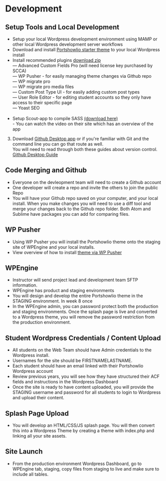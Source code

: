 # Development


## Setup Tools and Local Development
* Setup your local Wordpress development environment using MAMP or other local Wordpress development server workflows
* Download and install [Portshowlio starter theme]('https://github.com/seviglius/portshowlio-starter' ':target=_blank') to your local Wordpress install
* Install recommended plugins [download zip]('https://cl.ly/3d2K12351W1I' ':target-_blank')<br>
    — Advanced Custom Fields Pro (will need license key purchased by SCCA)<br>
    — WP Pusher - for easily managing theme changes via Github repo<br>
    — WP migrate pro<br>
    — WP migrate pro media files<br>
    — Custom Post Type UI - for easily adding custom post types<br> 
    — User Role Editor - for editing student accounts so they only have access to their specific page<br>
    — Yoast SEO<br><br>
* Setup Scout-app to compile SASS [(download here)]('http://scout-app.io/'' ':target=_blank')<br>- You can watch the video on their site which has an overview of the app<br>
3. Download [Github Desktop app]('https://desktop.github.com/'' ':target=_blank') or if you're familiar with Git and the command line you can go that route as well.<br>
   You will need to read through both these guides about version control. [Github Desktop Guide]('https://help.github.com/desktop/guides/'' ':target=_blank')

## Code Merging and Github
* Everyone on the devleopment team will need to create a Github account
* One developer will create a repo and invite the others to join the public Repo
* You will have your Github repo saved on your computer, and your local install. When you make changes you will need to use a diff tool and merge your changes back to the Github repo folder. Both Atom and Sublime have packages you can add for comparing files.


## WP Pusher
* Using WP Pusher you will install the Portshowlio theme onto the staging site of WPEngine and your local installs.
* View overview of how to install [theme via WP Pusher]('https://wppusher.com/wordpress-git-course/installing-a-plugin-or-theme-with-wp-pusher' ':target-_blank')
  
## WPEngine
* Instructor will send project lead and development team SFTP information.
* WPEngine has product and staging environments
* You will design and develop the entire Portshowlio theme in the STAGING environment. In week 8 once
* In the WPEngine admin, you can password protect both the production and staging environments. Once the splash page is live and converted to a Wordpress theme, you will remove the password restriction from the production environment.

## Student Wordpress Credentials / Content Upload
* All students on the Web Team should have Admin credentials to the Wordpress install.
* Usernames for the site should be FIRSTNAMELASTNAME. 
* Each student should have an email linked with their Portshowlio Wordpress account
* Review previous years, you will see how they have structured their ACF fields and instructions in the Wordpress Dashboard
* Once the site is ready to have content uploaded, you will provide the STAGING username and password for all students to login to Wordpress and upload their content.

## Splash Page Upload
* You will develop an HTML/CSS/JS splash page. You will then convert this into a Wordpress Theme by creating a theme with index.php and linking all your site assets.

## Site Launch
* From the production environment Wordpress Dashboard, go to WPEngine tab, staging, copy files from staging to live and make sure to include all tables.





